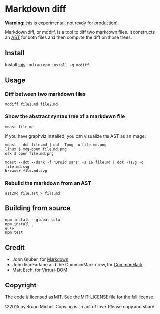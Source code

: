 Markdown diff
=============

**Warning**: this is experimental, not ready for production!

Markdown diff, or mddiff, is a tool to diff two markdown files. It constructs
an [AST](http://en.wikipedia.org/wiki/Abstract_syntax_tree) for both files and
then compute the diff on those trees.

Install
-------

Install [iojs](https://iojs.org/en/index.html) and run `npm install -g mddiff`.

Usage
-----

### Diff between two markdown files

```
mddiff file1.md file2.md
```

### Show the abstract syntax tree of a markdown file

```
mdast file.md
```

If you have graphviz installed, you can visualize the AST as an image:

```
mdast --dot file.md | dot -Tpng -o file.md.png
linux $ xdg-open file.md.png
osx $ open file.md.png

mdast --dot --dark -f 'Droid sans' -s 16 file.md | dot -Tsvg -o file.md.svg
browser file.md.svg
```

### Rebuild the markdown from an AST

```
ast2md file.ast > file.md
```

Building from source
--------------------

```
npm install --global gulp
npm install .
gulp
npm test
```

Credit
------

* John Gruber, for [Markdown](http://daringfireball.net/projects/markdown/)
* John MacFarlane and the CommonMark crew, for [CommonMark](http://commonmark.org/)
* Matt Esch, for [Virtual-DOM](https://github.com/Matt-Esch/virtual-dom)

Copyright
---------

The code is licensed as MIT. See the MIT-LICENSE file for the full license.

♡2015 by Bruno Michel. Copying is an act of love. Please copy and share.
